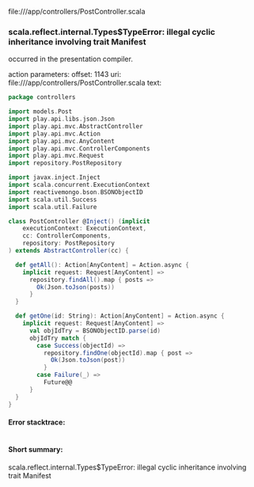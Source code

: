 file://<WORKSPACE>/app/controllers/PostController.scala
### scala.reflect.internal.Types$TypeError: illegal cyclic inheritance involving trait Manifest

occurred in the presentation compiler.

action parameters:
offset: 1143
uri: file://<WORKSPACE>/app/controllers/PostController.scala
text:
```scala
package controllers

import models.Post
import play.api.libs.json.Json
import play.api.mvc.AbstractController
import play.api.mvc.Action
import play.api.mvc.AnyContent
import play.api.mvc.ControllerComponents
import play.api.mvc.Request
import repository.PostRepository

import javax.inject.Inject
import scala.concurrent.ExecutionContext
import reactivemongo.bson.BSONObjectID
import scala.util.Success
import scala.util.Failure

class PostController @Inject() (implicit
    executionContext: ExecutionContext,
    cc: ControllerComponents,
    repository: PostRepository
) extends AbstractController(cc) {

  def getAll(): Action[AnyContent] = Action.async {
    implicit request: Request[AnyContent] =>
      repository.findAll().map { posts =>
        Ok(Json.toJson(posts))
      }
  }

  def getOne(id: String): Action[AnyContent] = Action.async {
    implicit request: Request[AnyContent] =>
      val objIdTry = BSONObjectID.parse(id)
      objIdTry match {
        case Success(objectId) =>
          repository.findOne(objectId).map { post =>
            Ok(Json.toJson(post))
          }
        case Failure(_) => 
          Future@@
      }
  }
}

```



#### Error stacktrace:

```

```
#### Short summary: 

scala.reflect.internal.Types$TypeError: illegal cyclic inheritance involving trait Manifest